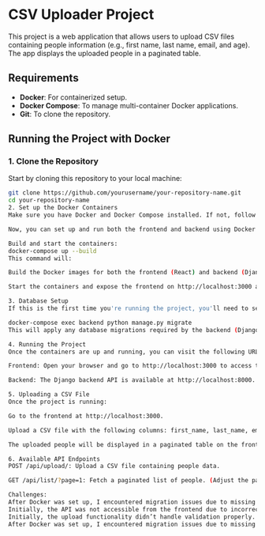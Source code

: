 # CSV Uploader Project

This project is a web application that allows users to upload CSV files containing people information (e.g., first name, last name, email, and age). The app displays the uploaded people in a paginated table.

## Requirements

- **Docker**: For containerized setup.
- **Docker Compose**: To manage multi-container Docker applications.
- **Git**: To clone the repository.

## Running the Project with Docker

### 1. Clone the Repository

Start by cloning this repository to your local machine:

```bash
git clone https://github.com/yourusername/your-repository-name.git
cd your-repository-name
2. Set up the Docker Containers
Make sure you have Docker and Docker Compose installed. If not, follow the installation guide on the Docker website.

Now, you can set up and run both the frontend and backend using Docker Compose.

Build and start the containers:
docker-compose up --build
This command will:

Build the Docker images for both the frontend (React) and backend (Django).

Start the containers and expose the frontend on http://localhost:3000 and the backend on http://localhost:8000.

3. Database Setup 
If this is the first time you're running the project, you'll need to set up the database. Docker Compose should automatically handle this, but if you need to run migrations manually, you can execute the following:

docker-compose exec backend python manage.py migrate
This will apply any database migrations required by the backend (Django).

4. Running the Project
Once the containers are up and running, you can visit the following URLs:

Frontend: Open your browser and go to http://localhost:3000 to access the React application.

Backend: The Django backend API is available at http://localhost:8000.

5. Uploading a CSV File
Once the project is running:

Go to the frontend at http://localhost:3000.

Upload a CSV file with the following columns: first_name, last_name, email, age.

The uploaded people will be displayed in a paginated table on the frontend.

6. Available API Endpoints
POST /api/upload/: Upload a CSV file containing people data.

GET /api/list/?page=1: Fetch a paginated list of people. (Adjust the page query parameter to navigate through different pages).

Challenges:
After Docker was set up, I encountered migration issues due to missing tables in the SQLite database. This was resolved by running docker-compose exec backend python manage.py migrate.
Initially, the API was not accessible from the frontend due to incorrect Docker networking settings. Ensured that backend:8000 was correctly referenced in the frontend code for Axios requests.
Initially, the upload functionality didn’t handle validation properly. I had to ensure the uploaded CSV file had the correct columns and handle errors gracefully, such as invalid emails or missing required fields.
After Docker was set up, I encountered migration issues due to missing tables in the SQLite database. This was resolved by running docker-compose exec backend python manage.py migrate.
